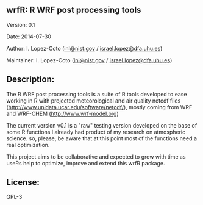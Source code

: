 ## wrfR: R WRF post processing tools

Version: 0.1

Date: 2014-07-30

Author: I. Lopez-Coto (inl@nist.gov / israel.lopez@dfa.uhu.es)

Maintainer: I. Lopez-Coto (inl@nist.gov / israel.lopez@dfa.uhu.es)

## Description: 

The R WRF post processing tools is a suite of R tools developed to ease working in R with projected meteorological and air quality netcdf files (http://www.unidata.ucar.edu/software/netcdf/), mostly coming from WRF and WRF-CHEM (http://www.wrf-model.org) 

The current version v0.1 is a "raw" testing version developed on the base of some R functions I already had product of my research on atmospheric science. so, please, be aware that at this point most of the functions need a real optimization.

This project aims to be collaborative and expected to grow with time as useRs help to optimize, improve and extend this wrfR package.  

## License:

GPL-3

